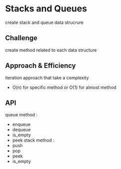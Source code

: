 # Stacks and Queues
create stack and queue data strucrure 

## Challenge
<!-- Description of the challenge -->
create method related to each data structure

## Approach & Efficiency
<!-- What approach did you take? Why? What is the Big O space/time for this approach? -->
iteration approach that take a complexity 
- O(n) for specific method or O(1) for almost method

## API
<!-- Description of each method publicly available to your Stack and Queue-->
queue method :
  - enqueue
  - dequeue
  - is_empty
  - peek
stack method :
  - push
  - pop
  - peek
  - is_empty



